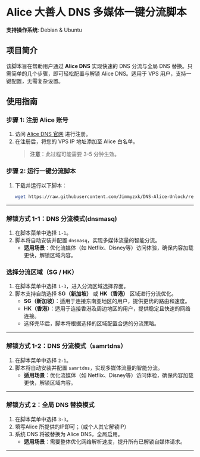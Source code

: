 # Alice 大善人 DNS 多媒体一键分流脚本

**支持操作系统**: Debian & Ubuntu

## 项目简介

该脚本旨在帮助用户通过 **Alice DNS** 实现快速的 DNS 分流与全局 DNS 替换。只需简单的几个步骤，即可轻松配置与解锁 Alice DNS。适用于 VPS 用户，支持一键配置，无需复杂设置。

## 使用指南

### 步骤 1: 注册 Alice 账号
1. 访问 [Alice DNS 官网](https://app.alice.ws) 进行注册。
2. 在注册后，将您的 VPS IP 地址添加至 Alice 白名单。
   > **注意**：此过程可能需要 3-5 分钟生效。

### 步骤 2: 运行一键分流脚本
1. 下载并运行以下脚本：
   ```bash
   wget https://raw.githubusercontent.com/Jimmyzxk/DNS-Alice-Unlock/refs/heads/main/dns-unlock.sh && bash dns-unlock.sh


---

### 解锁方式 1-1：DNS 分流模式(dnsmasq)
1. 在脚本菜单中选择 `1-1`。
2. 脚本将自动安装并配置 `dnsmasq`，实现多媒体流量的智能分流。
   - **适用场景**：优化流媒体（如 Netflix、Disney等）访问体验，确保内容加载更快，解锁区域内容。
  
### 选择分流区域（SG / HK）
1. 在脚本菜单中选择 `1-3`，进入分流区域选择界面。
2. 脚本支持自助选择 **SG（新加坡）** 或 **HK（香港）** 区域进行分流优化。
   - **SG（新加坡）**：适用于连接东南亚地区的用户，提供更优的路由和速度。
   - **HK（香港）**：适用于连接香港及周边地区的用户，提供稳定且快速的网络连接。
   - 选择完毕后，脚本将根据选择的区域配置合适的分流策略。

---

### 解锁方式 1-2：DNS 分流模式（samrtdns）
1. 在脚本菜单中选择 `2-1`。
2. 脚本将自动安装并配置 `samrtdns`，实现多媒体流量的智能分流。
   - **适用场景**：优化流媒体（如 Netflix、Disney等）访问体验，确保内容加载更快，解锁区域内容。

---

### 解锁方式 2：全局 DNS 替换模式
1. 在脚本菜单中选择 `3-3`。
2. 填写Alice 所提供的IP即可；（或个人其它解锁IP）
3. 系统 DNS 将被替换为 Alice DNS，全局启用。
   - **适用场景**：需要整体优化网络解析速度，提升所有已解锁自媒体请求。

---


